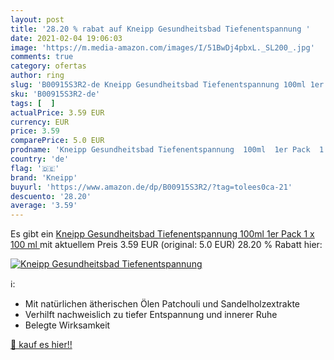 ```yaml
---
layout: post
title: '28.20 % rabat auf Kneipp Gesundheitsbad Tiefenentspannung '
date: 2021-02-04 19:06:03
image: 'https://m.media-amazon.com/images/I/51BwDj4pbxL._SL200_.jpg'
comments: true
category: ofertas
author: ring
slug: 'B00915S3R2-de Kneipp Gesundheitsbad Tiefenentspannung 100ml 1er Pack 1 x...'
sku: 'B00915S3R2-de'
tags: [  ]
actualPrice: 3.59 EUR
currency: EUR
price: 3.59
comparePrice: 5.0 EUR
prodname: 'Kneipp Gesundheitsbad Tiefenentspannung  100ml  1er Pack  1 x 100 ml '
country: 'de'
flag: '🇩🇪'
brand: 'Kneipp'
buyurl: 'https://www.amazon.de/dp/B00915S3R2/?tag=tolees0ca-21'
descuento: '28.20'
average: '3.59'
---
```


Es gibt ein [Kneipp Gesundheitsbad Tiefenentspannung  100ml  1er Pack  1 x 100 ml ](https://www.amazon.de/dp/B00915S3R2/?tag=tolees0ca-21) mit aktuellem Preis 3.59 EUR (original: 5.0 EUR) 28.20 % Rabatt hier:

[![Kneipp Gesundheitsbad Tiefenentspannung ](https://m.media-amazon.com/images/I/51BwDj4pbxL._SL200_.jpg)](https://www.amazon.de/dp/B00915S3R2/?tag=tolees0ca-21)

ℹ️:

- Mit natürlichen ätherischen Ölen Patchouli und Sandelholzextrakte
- Verhilft nachweislich zu tiefer Entspannung und innerer Ruhe
- Belegte Wirksamkeit

[🛒 kauf es hier!!](https://www.amazon.de/dp/B00915S3R2/?tag=tolees0ca-21)

